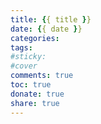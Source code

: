 ```yaml
---
title: {{ title }}
date: {{ date }}
categories:
tags:
#sticky:
#cover
comments: true
toc: true
donate: true
share: true
---
```


